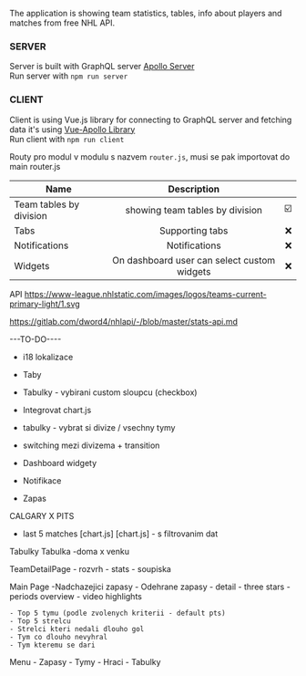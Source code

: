 The application is showing team statistics, tables, info about players and matches from free NHL API. 

### SERVER
Server is built with GraphQL server [Apollo Server](https://www.apollographql.com/docs/apollo-server/) <br>
Run server with `npm run server`



### CLIENT
Client is using Vue.js library for connecting to GraphQL server and fetching data it's using [Vue-Apollo Library](https://apollo.vuejs.org/) <br>
Run client with	`npm run client`

Routy pro modul v modulu s nazvem  `router.js`, musi se pak importovat do main router.js

| Name        	| Description   | 	|
| ------------- |:-------------:| -----:|
| Team tables by division      | showing team tables by division | ☑️ |
| Tabs      | Supporting tabs      | ❌ |
| Notifications      | Notifications      | ❌ |
| Widgets | On dashboard user can select custom widgets     |    ❌ |

API 
https://www-league.nhlstatic.com/images/logos/teams-current-primary-light/1.svg

https://gitlab.com/dword4/nhlapi/-/blob/master/stats-api.md


---TO-DO----
- i18 lokalizace
- Taby
- Tabulky - vybirani custom sloupcu (checkbox)
- Integrovat chart.js
- tabulky - vybrat si divize / vsechny tymy
- switching mezi divizema + transition
- Dashboard widgety
- Notifikace

- Zapas

 CALGARY X PITS

 - last 5 matches
 [chart.js] [chart.js] - s filtrovanim dat

Tabulky
	Tabulka -doma x venku

TeamDetailPage
	- rozvrh
	- stats
	- soupiska

Main Page
	-Nadchazejici zapasy
	- Odehrane zapasy
		- detail
		- three stars
			- periods overview
		- video highlights

	- Top 5 tymu (podle zvolenych kriterii - default pts)
	- Top 5 strelcu
	- Strelci kteri nedali dlouho gol
	- Tym co dlouho nevyhral
	- Tym kteremu se dari
	
Menu
	- Zapasy
	- Tymy
	- Hraci
	- Tabulky
